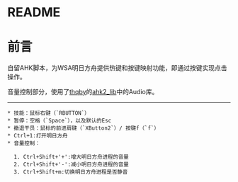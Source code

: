 # README

# 前言

自留AHK脚本，为WSA明日方舟提供热键和按键映射功能，即通过按键实现点击操作。


音量控制部分，使用了[thqby](https://github.com/thqby)的[ahk2_lib](https://github.com/thqby/ahk2_lib)中的Audio库。

---


    * 技能：鼠标右键（`RBUTTON`​​）
    * 暂停：空格（`Space`​​），以及默认的Esc
    * 撤退干员：鼠标的前进肩键（`XButton2`​）/ 按键f（​`f`​）
    * Ctrl+1:打开明日方舟
    * 音量控制：

      1. Ctrl+Shift+'+':增大明日方舟进程的音量
      2. Ctrl+Shift+'-':减小明日方舟进程的音量
      3. Ctrl+Shift+m:切换明日方舟进程是否静音

